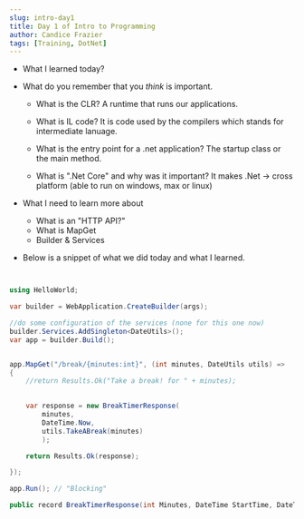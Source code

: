 ```yaml
---
slug: intro-day1
title: Day 1 of Intro to Programming
author: Candice Frazier
tags: [Training, DotNet]
---
```


- What I learned today?
- What do you remember that you *think* is important.
    - What is the CLR? A runtime that runs our applications.

    - What is IL code? It is code used by the compilers which stands for intermediate lanuage.

    - What is the entry point for a .net application? The startup class or the main method.

    - What is ".Net Core" and why was it important? It makes .Net -> cross platform (able to run on windows, max or linux)



- What I need to learn more about
    - What is an "HTTP API?"
    - What is MapGet
    - Builder & Services 
        

- Below is a snippet of what we did today and what I learned.
```csharp


using HelloWorld;

var builder = WebApplication.CreateBuilder(args);

//do some configuration of the services (none for this one now)
builder.Services.AddSingleton<DateUtils>(); 
var app = builder.Build();


app.MapGet("/break/{minutes:int}", (int minutes, DateUtils utils) =>
{
    //return Results.Ok("Take a break! for " + minutes);

    
    var response = new BreakTimerResponse(
        minutes,
        DateTime.Now,
        utils.TakeABreak(minutes)
        );

    return Results.Ok(response);

});

app.Run(); // "Blocking"

public record BreakTimerResponse(int Minutes, DateTime StartTime, DateTime EndTime);

```